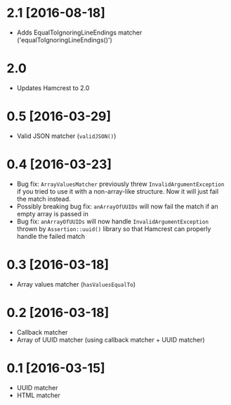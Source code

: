 # 2.1 [2016-08-18]
  * Adds EqualToIgnoringLineEndings matcher ('equalToIgnoringLineEndings()')

# 2.0 
  * Updates Hamcrest to 2.0
  
# 0.5 [2016-03-29]
  * Valid JSON matcher (`validJSON()`)
# 0.4 [2016-03-23]
  * Bug fix: `ArrayValuesMatcher` previously threw `InvalidArgumentException` if you tried to use it with a 
  non-array-like structure. Now it will just fail the match instead.
  * Possibly breaking bug fix: `anArrayOfUUIDs` will now fail the match if an empty array is passed in
  * Bug fix: `anArrayOfUUIDs` will now handle `InvalidArgumentException` thrown by `Assertion::uuid()` library so that 
  Hamcrest can properly handle the failed match
  
  
# 0.3 [2016-03-18]
  * Array values matcher (`hasValuesEqualTo`)

# 0.2 [2016-03-18]
  * Callback matcher
  * Array of UUID matcher (using callback matcher + UUID matcher)
  
# 0.1 [2016-03-15]
  * UUID matcher
  * HTML matcher